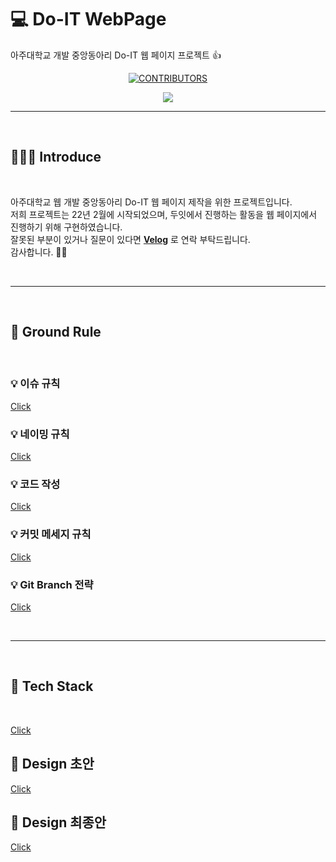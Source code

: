 # 💻 Do-IT WebPage

아주대학교 개발 중앙동아리 Do-IT 웹 페이지 프로젝트 :+1:

<div align=center>

[![CONTRIBUTORS](https://img.shields.io/badge/contributors-9-green.svg?style=flat-square)](https://github.com/AJOU-DEVELOPERS/Do-IT-Page)

<a href="https://github.com/AJOU-DEVELOPERS/Do-IT-Page/graphs/contributors">
  <img src="https://contrib.rocks/image?repo=AJOU-DEVELOPERS/Do-IT-Page" />
</a>

</div>

---

<br />

## 🧑🏻‍💻 Introduce

<br />

아주대학교 웹 개발 중앙동아리 Do-IT 웹 페이지 제작을 위한 프로젝트입니다. <br/>
저희 프로젝트는 22년 2월에 시작되었으며, 두잇에서 진행하는 활동을 웹 페이지에서 진행하기 위해 구현하였습니다. <br/>
잘못된 부분이 있거나 질문이 있다면 **[Velog](https://velog.io/@jinpro)** 로 연락 부탁드립니다. <br/>
감사합니다. 🙇🏻 <br />

<br />

---

<br />

## 📒 Ground Rule

<br />

### 💡 이슈 규칙

[Click](https://github.com/AJOU-DEVELOPERS/Do-IT-Page/wiki/%EC%9D%B4%EC%8A%88-%EA%B7%9C%EC%B9%99)

### 💡 네이밍 규칙

[Click](https://github.com/AJOU-DEVELOPERS/Do-IT-Page/wiki/%EB%84%A4%EC%9D%B4%EB%B0%8D-%EA%B7%9C%EC%B9%99)

### 💡 코드 작성

[Click](https://github.com/AJOU-DEVELOPERS/Do-IT-Page/wiki/%EC%BD%94%EB%93%9C-%EC%9E%91%EC%84%B1-%EA%B7%9C%EC%B9%99)

### 💡 커밋 메세지 규칙

[Click](https://github.com/AJOU-DEVELOPERS/Do-IT-Page/wiki/Git-Commit-Message-%EA%B7%9C%EC%B9%99)

### 💡 Git Branch 전략

[Click](https://blog.appkr.dev/learn-n-think/comparing-workflows/#32-%EC%9D%B4%EB%A0%A5%EC%9D%84-%EA%B8%B0%EB%A1%9D%ED%95%98%EB%8A%94-%EB%B8%8C%EB%9E%9C%EC%B9%98)

<br />

---

<br />

## 🔧 Tech Stack

<br />

[Click](https://github.com/AJOU-DEVELOPERS/Do-IT-Page/wiki/%EA%B8%B0%EC%88%A0-%EC%8A%A4%ED%83%9D)

## 💓 Design 초안

[Click](https://www.figma.com/file/r77c3Ps8mxVKVhjriACroN/Doit_web?node-id=0%3A1)

## 💓 Design 최종안

[Click](https://xd.adobe.com/view/990b55b6-06fd-4f6b-a02d-7b992644e2a2-cc58/grid)
